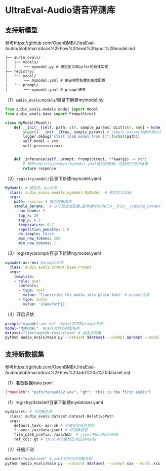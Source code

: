 

# UltraEval-Audio语音评测库

## 支持新模型

参考https://github.com/OpenBMB/UltraEval-Audio/blob/main/docs%2Fhow%20eval%20your%20model.md

```html
├── audio_evals/
│   ├── models/
│   │   └── mymodel.py # 模型定义和infer的具体实现 
├── registry/
│   └── model/
│       └── mymodel.yaml # 确定模型权重和生成配置
│   └── prompt/
│       └── mymodel.yaml # prompt细节
```

（1）`audio_evals/models`/目录下新建mymodel.py   

```python
from audio_evals.models.model import Model
from audio_evals.base import PromptStruct

class MyModel(Model):
    def __init__(self, path: str, sample_params: Dict[str, any] = None):
        super().__init__(True, sample_params) # sample_params参数传给infer方法的kwargs
        logger.debug("start load model from {}".format(path))
        self.model = xxx
        self.processor=xxx


    def _inference(self, prompt: PromptStruct, **kwargs) -> str:
        # 解析registry/prompt/mymodel.yaml格式的数据，构造格式进行推理
        return response
```

（2）`registry/model/`目录下新建mymodel.yaml  

```yaml
MyModel: # 模型名，bash用
  class: audio_evals.models.mymodel.MyModel  # 模型定义层级
  args:
    path: /xxx/xx # 模型权重路径
    sample_params:  # 以下是生成配置,会传给MyModel的__init__(sample_params)
      num_beams: 3
      top_k: 20
      top_p: 0.5
      temperature: 0.7
      repetition_penalty: 1.0
      do_sample: false
      max_new_tokens: 256
      min_new_tokens: 1
```

（3）registry/prompt/目录下新建mymodel.yaml   

```yaml
mymodel-asr-en: #prompt名称
  class: audio_evals.prompt.base.Prompt
  args:
    template:
    - role: user
      contents:
      - type: text
        value: 'Transcribe the audio into plain text' # prompt内容
      - type: audio
        value: '{{WavPath}}'
```

（4）开启评估

```bash
prompt="mymodel-asr-en"  #yaml文件的prompt名称
model="MyModel"  #yaml文件的模型名称
dataset="librispeech-test-clean" # 指定评测集
python audio_evals/main.py --dataset $dataset --prompt $prompt --model $model
```



## 支持新数据集

参考https://github.com/OpenBMB/UltraEval-Audio/blob/main/docs%2Fhow%20add%20a%20dataset.md

（1）准备数据data.jsonl

```json
{"WavPath": "path/to/audio2.wav", "gt": "this is the first audio"}
```

（1）registry/dataset/目录下新建mydataset.yaml

```bash
mydataset: # 评测集名称
  class: audio_evals.dataset.dataset.RelativePath
  args:
    default_task: asr-zh # 所属评测任务类别
    f_name: /xx/data.jsonl # 评测集路径
    file_path_prefix: /aaa/bbb  # jsonl中WavPath前缀
    ref_col: gt # jsonl中真值标签对应的key名
```

（2）开启评测

```bash
dataset="mydataset" # yaml文件的评测集名称
python audio_evals/main.py --dataset $dataset --prompt xxx --model xxx
```

